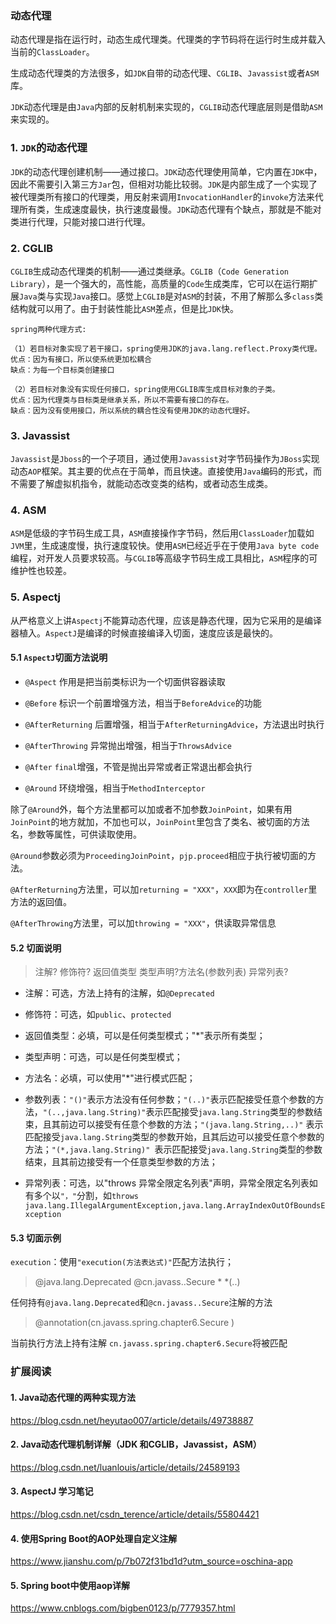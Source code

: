 ### 动态代理
动态代理是指在运行时，动态生成代理类。代理类的字节码将在运行时生成并载入当前的`ClassLoader`。

生成动态代理类的方法很多，如`JDK`自带的动态代理、`CGLIB`、`Javassist`或者`ASM`库。

`JDK`动态代理是由`Java`内部的反射机制来实现的，`CGLIB`动态代理底层则是借助`ASM`来实现的。

### 1. `JDK`的动态代理

`JDK`的动态代理创建机制——通过接口。`JDK`动态代理使用简单，它内置在`JDK`中，因此不需要引入第三方`Jar`包，但相对功能比较弱。`JDK`是内部生成了一个实现了被代理类所有接口的代理类，用反射来调用`InvocationHandler`的`invoke`方法来代理所有类，生成速度最快，执行速度最慢。`JDK`动态代理有个缺点，那就是不能对类进行代理，只能对接口进行代理。

### 2. CGLIB
`CGLIB`生成动态代理类的机制——通过类继承。`CGLIB`（`Code Generation Library`），是一个强大的，高性能，高质量的`Code`生成类库，它可以在运行期扩展`Java`类与实现`Java`接口。感觉上`CGLIB`是对`ASM`的封装，不用了解那么多`class`类结构就可以用了。由于封装性能比`ASM`差点，但是比`JDK`快。

```
spring两种代理方式:

（1）若目标对象实现了若干接口，spring使用JDK的java.lang.reflect.Proxy类代理。
优点：因为有接口，所以使系统更加松耦合
缺点：为每一个目标类创建接口

（2）若目标对象没有实现任何接口，spring使用CGLIB库生成目标对象的子类。
优点：因为代理类与目标类是继承关系，所以不需要有接口的存在。
缺点：因为没有使用接口，所以系统的耦合性没有使用JDK的动态代理好。
```

### 3. Javassist
`Javassist`是`Jboss`的一个子项目，通过使用`Javassist`对字节码操作为`JBoss`实现动态`AOP`框架。其主要的优点在于简单，而且快速。直接使用`Java`编码的形式，而不需要了解虚拟机指令，就能动态改变类的结构，或者动态生成类。

### 4. ASM
`ASM`是低级的字节码生成工具，`ASM`直接操作字节码，然后用`ClassLoader`加载如`JVM`里，生成速度慢，执行速度较快。使用`ASM`已经近乎在于使用`Java byte code`编程，对开发人员要求较高。与`CGLIB`等高级字节码生成工具相比，`ASM`程序的可维护性也较差。

### 5. Aspectj
从严格意义上讲`Aspectj`不能算动态代理，应该是静态代理，因为它采用的是编译器植入。`AspectJ`是编译的时候直接编译入切面，速度应该是最快的。

#### 5.1 `AspectJ`切面方法说明
+ `@Aspect` 作用是把当前类标识为一个切面供容器读取

+ `@Before` 标识一个前置增强方法，相当于`BeforeAdvice`的功能

+ `@AfterReturning` 后置增强，相当于`AfterReturningAdvice`，方法退出时执行

+ `@AfterThrowing` 异常抛出增强，相当于`ThrowsAdvice`

+ `@After` `final`增强，不管是抛出异常或者正常退出都会执行

+ `@Around` 环绕增强，相当于`MethodInterceptor`

除了`@Around`外，每个方法里都可以加或者不加参数`JoinPoint`，如果有用`JoinPoint`的地方就加，不加也可以，`JoinPoint`里包含了类名、被切面的方法名，参数等属性，可供读取使用。

`@Around`参数必须为`ProceedingJoinPoint`，`pjp.proceed`相应于执行被切面的方法。

`@AfterReturning`方法里，可以加`returning = "XXX"`，`XXX`即为在`controller`里方法的返回值。

`@AfterThrowing`方法里，可以加`throwing = "XXX"`，供读取异常信息

#### 5.2 切面说明
> 注解? 修饰符? 返回值类型 类型声明?方法名(参数列表) 异常列表?

+ 注解：可选，方法上持有的注解，如`@Deprecated`

+ 修饰符：可选，如`public`、`protected`

+ 返回值类型：必填，可以是任何类型模式；"*"表示所有类型；

+ 类型声明：可选，可以是任何类型模式；

+ 方法名：必填，可以使用"*"进行模式匹配；

+ 参数列表：`"()"`表示方法没有任何参数；`"(..)"`表示匹配接受任意个参数的方法，`"(..,java.lang.String)"`表示匹配接受`java.lang.String`类型的参数结束，且其前边可以接受有任意个参数的方法；`"(java.lang.String,..)"` 表示匹配接受`java.lang.String`类型的参数开始，且其后边可以接受任意个参数的方法；`"(*,java.lang.String)" `表示匹配接受`java.lang.String`类型的参数结束，且其前边接受有一个任意类型参数的方法；

+ 异常列表：可选，以"throws 异常全限定名列表"声明，异常全限定名列表如有多个以`"，"`分割，如`throws java.lang.IllegalArgumentException,java.lang.ArrayIndexOutOfBoundsException`

#### 5.3 切面示例

`execution`：使用`"execution(方法表达式)"`匹配方法执行；

> @java.lang.Deprecated @cn.javass..Secure  * *(..)

任何持有`@java.lang.Deprecated`和`@cn.javass..Secure`注解的方法

> @annotation(cn.javass.spring.chapter6.Secure )

当前执行方法上持有注解 `cn.javass.spring.chapter6.Secure`将被匹配


### 扩展阅读
#### 1. Java动态代理的两种实现方法
https://blog.csdn.net/heyutao007/article/details/49738887

#### 2. Java动态代理机制详解（JDK 和CGLIB，Javassist，ASM）
https://blog.csdn.net/luanlouis/article/details/24589193

#### 3. AspectJ 学习笔记
https://blog.csdn.net/csdn_terence/article/details/55804421
#### 4. 使用Spring Boot的AOP处理自定义注解                 
https://www.jianshu.com/p/7b072f31bd1d?utm_source=oschina-app
#### 5. Spring boot中使用aop详解
https://www.cnblogs.com/bigben0123/p/7779357.html                             
